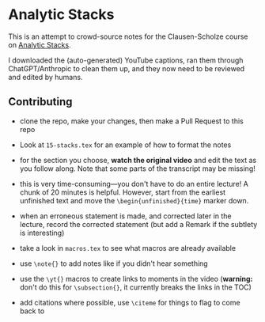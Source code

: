 # Analytic Stacks

This is an attempt to crowd-source notes for the Clausen-Scholze course on [Analytic Stacks](https://www.youtube.com/playlist?list=PLx5f8IelFRgGmu6gmL-Kf_Rl_6Mm7juZO).

I downloaded the (auto-generated) YouTube captions, ran them through ChatGPT/Anthropic to clean them up, and they now need to be reviewed and edited by humans.

## Contributing

- clone the repo, make your changes, then make a Pull Request to this repo

- Look at `15-stacks.tex` for an example of how to format the notes

- for the section you choose, **watch the original video** and edit the text as you follow along. Note that some parts of the transcript may be missing!

- this is very time-consuming—you don't have to do an entire lecture! A chunk of 20 minutes is helpful. However, start from the earliest unfinished text and move the `\begin{unfinished}{time}` marker down.

- when an erroneous statement is made, and corrected later in the lecture, record the corrected statement (but add a Remark if the subtlety is interesting)

- take a look in `macros.tex` to see what macros are already available

- use `\note{}` to add notes like if you didn't hear something

- use the `\yt{}` macros to create links to moments in the video (**warning:** don't do this for `\subsection{}`, it currently breaks the links in the TOC)

- add citations where possible, use `\citeme` for things to flag to come back to
